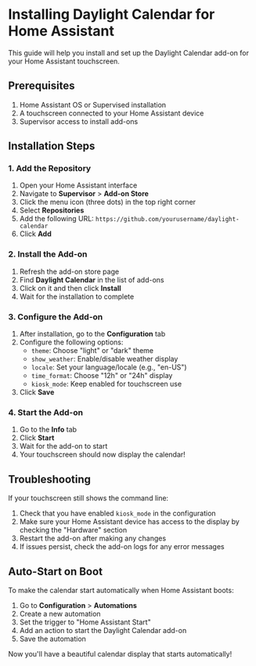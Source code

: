 # Installing Daylight Calendar for Home Assistant

This guide will help you install and set up the Daylight Calendar add-on for your Home Assistant touchscreen.

## Prerequisites

1. Home Assistant OS or Supervised installation
2. A touchscreen connected to your Home Assistant device
3. Supervisor access to install add-ons

## Installation Steps

### 1. Add the Repository

1. Open your Home Assistant interface
2. Navigate to **Supervisor** > **Add-on Store**
3. Click the menu icon (three dots) in the top right corner
4. Select **Repositories**
5. Add the following URL: `https://github.com/yourusername/daylight-calendar`
6. Click **Add**

### 2. Install the Add-on

1. Refresh the add-on store page
2. Find **Daylight Calendar** in the list of add-ons
3. Click on it and then click **Install**
4. Wait for the installation to complete

### 3. Configure the Add-on

1. After installation, go to the **Configuration** tab
2. Configure the following options:
   - `theme`: Choose "light" or "dark" theme
   - `show_weather`: Enable/disable weather display
   - `locale`: Set your language/locale (e.g., "en-US")
   - `time_format`: Choose "12h" or "24h" display
   - `kiosk_mode`: Keep enabled for touchscreen use
3. Click **Save**

### 4. Start the Add-on

1. Go to the **Info** tab
2. Click **Start**
3. Wait for the add-on to start
4. Your touchscreen should now display the calendar!

## Troubleshooting

If your touchscreen still shows the command line:

1. Check that you have enabled `kiosk_mode` in the configuration
2. Make sure your Home Assistant device has access to the display by checking the "Hardware" section
3. Restart the add-on after making any changes
4. If issues persist, check the add-on logs for any error messages

## Auto-Start on Boot

To make the calendar start automatically when Home Assistant boots:

1. Go to **Configuration** > **Automations**
2. Create a new automation
3. Set the trigger to "Home Assistant Start"
4. Add an action to start the Daylight Calendar add-on
5. Save the automation

Now you'll have a beautiful calendar display that starts automatically! 